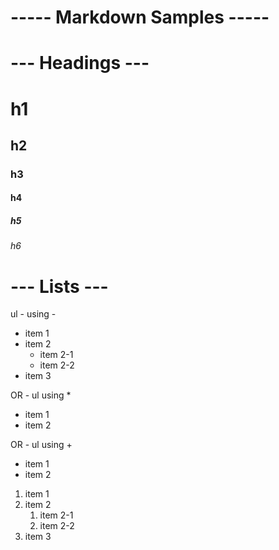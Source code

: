 # ----- Markdown Samples -----

# --- Headings ---

# h1

## h2

### h3

#### h4

##### h5

###### h6

# --- Lists ---

ul - using -

- item 1
- item 2
  - item 2-1
  - item 2-2
- item 3

OR - ul using \*

- item 1
- item 2

OR - ul using +

- item 1
- item 2

1. item 1
2. item 2
   1. item 2-1
   2. item 2-2
3. item 3
